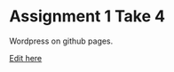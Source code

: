 # Assignment 1 Take 4
Wordpress on github pages.

[Edit here](https://diy-pwa.dev/~/gh/rhildred/ux221assignment1Task4)
